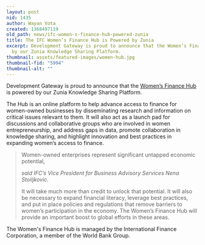 ```yaml
---
layout: post
nid: 1435
author: Wayan Vota
created: 1368497119
old_path: news/ifc-women-s-finance-hub-powered-zunia
title: The IFC Women’s Finance Hub is Powered by Zunia
excerpt: Development Gateway is proud to announce that the Women’s Finance Hub is powered
  by our Zunia Knowledge Sharing Platform.
thumbnail: assets/featured-images/women-hub.jpg
thumbnail-fid: "5994"
thumbnail-alt: ""
---
```


Development Gateway is proud to announce that the [Women’s Finance Hub](http://www.womensfinancehub.org) is powered by our Zunia Knowledge Sharing Platform.

The Hub is an online platform to help advance access to finance for women-owned businesses by disseminating research and information on critical issues relevant to them. It will also act as a launch pad for discussions and collaborative groups who are involved in women entrepreneurship, and address gaps in data, promote collaboration in knowledge sharing, and highlight innovation and best practices in expanding women’s access to finance.

> Women-owned enterprises represent significant untapped economic potential,
>
> <cite>said IFC’s Vice President for Business Advisory Services Nena Stoiljkovic.</cite>
>
> It will take much more than credit to unlock that potential. It will also be necessary to expand financial literacy, leverage best practices, and put in place policies and regulations that remove barriers to women’s participation in the economy. The Women’s Finance Hub will provide an important boost to global efforts in these areas.

The Women's Finance Hub is managed by the International Finance Corporation, a member of the World Bank Group.


